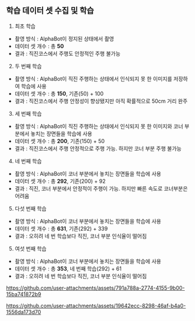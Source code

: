 ## 학습 데이터 셋 수집 및 학습

1. 최초 학습
* 촬영 방식 : AlphaBot이 정지된 상태에서 촬영
* 데이터 셋 개수 : 총 **50**
* 결과 : 직진코스에서 주행도 안정적인 주행 불가능

2. 두 번째 학습
* 촬영 방식 : AlphaBot이 직진 주행하는 상태에서 인식되지 못 한 이미지를 저장하여 학습에 사용
* 데이터 셋 개수 : 총 **150**, 기존(50) + 100
* 결과 : 직진코스에서 주행 안정성이 향상됐지만 아직 확률적으로 50cm 거리 완주

3. 세 번째 학습
* 촬영 방식 : AlphaBot이 직진 주행하는 상태에서 인식되지 못 한 이미지와 코너 부분에서 놓치는 장면들을 학습에 사용
* 데이터 셋 개수 : 총 **200**, 기존(150) + 50
* 결과 : 직진코스에서 주행 안정적으로 주행 가능. 하지만 코너 부분 주행 불가능

4. 네 번째 학습
* 촬영 방식 : AlphaBot이 코너 부분에서 놓치는 장면들을 학습에 사용
* 데이터 셋 개수 : 총 **292**, 기존(200) + 92
* 결과 : 직진, 코너 부분에서 안정적이 주행이 가능. 하지만 빠른 속도로 코너부분은 어려움

5. 다섯 번째 학습
* 촬영 방식 : AlphaBot이 코너 부분에서 놓치는 장면들을 학습에 사용
* 데이터 셋 개수 : 총 **631**, 기존(292) + 339
* 결과 : 오히려 네 번 학습보다 직진, 코너 부분 인식율이 떨어짐

5. 여섯 번째 학습
* 촬영 방식 : AlphaBot이 코너 부분에서 놓치는 장면들을 학습에 사용
* 데이터 셋 개수 : 총 **353**, 네 번째 학습(292) + 61
* 결과 : 오히려 네 번 학습보다 직진, 코너 부분 인식율이 떨어짐




https://github.com/user-attachments/assets/791a788a-2774-4155-9b00-15ba741872b9


https://github.com/user-attachments/assets/19642ecc-8298-46af-b4a0-1556da173d70


